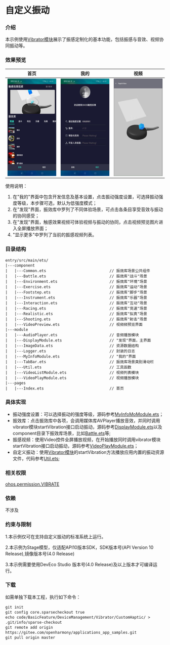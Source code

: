 # 自定义振动

### 介绍

本示例使用[Vibrator模块](https://gitee.com/openharmony/docs/blob/master/zh-cn/application-dev/reference/apis-sensor-service-kit/js-apis-vibrator.md)展示了振感定制化的基本功能，包括振感与音效、视频协同振动等。

### 效果预览
| 首页                                     | 我的                                    | 视频                                       |
|----------------------------------------|---------------------------------------|------------------------------------------|
| ![home](screenshots/devices/home.jpeg) | ![play1](screenshots/devices/my.jpeg) | ![play1](screenshots/devices/video.jpeg) |

使用说明：
1. 在"我的"界面中包含开发信息及基本设置，点击振动强度设置，可选择振动强度等级，本步骤可选，默认为低强度模式；
2. 在"发现"界面，振效库中罗列了不同体验场景，可点击各条目享受音效与振动的协同感受；
3. 在"发现"界面，触感效果视频可体验视频与振动的协同，点击视频预览图片进入全屏播放界面；
4. "显示更多"中罗列了当前的振感视频列表。

### 目录结构
```
entry/src/main/ets/
|---component
|   |---Common.ets                            // 振效库场景公共组件
|   |---Battle.ets                            // 振效库"战斗"场景
|   |---Environment.ets                       // 振效库"环境"场景
|   |---Exercise.ets                          // 振效库"运动"场景
|   |---Footstep.ets                          // 振效库"脚步"场景
|   |---Instrument.ets                        // 振效库"乐器"场景
|   |---Interaction.ets                       // 振效库"互动"场景
|   |---Racing.ets                            // 振效库"竞速"场景
|   |---Realistic.ets                         // 振效库"拟真"场景
|   |---Shooting.ets                          // 振效库"射击"场景
|   |---VideoPreview.ets                      // 视频频预览界面
|---module
|   |---AudioPlayer.ets                       // 音频播放模块
|   |---DisplayModule.ets                     // "发现"界面，主界面
|   |---ImageData.ets                         // 资源数据结构
|   |---Logger.ets                            // 封装的日志
|   |---MyInfoModule.ets                      // "我的"界面
|   |---TabBar.ets                            // 振效库场景类别滑动栏
|   |---Util.ets                              // 工具函数
|   |---VideoListModule.ets                   // 视频列表模块
|   |---VideoPlayModule.ets                   // 视频播放模块
|---pages                                  
|   |---Index.ets                             // 首页
```
### 具体实现
+ 振动强度设置：可以选择振动的强度等级，源码参考[MyInfoMoModule.ets](entry/src/main/ets/module/MyInfoModule.ets)；
+ 振效库：点击振效库中各项，会调用媒体库AVPlayer播放音效，并同时调用vibrator模块startVibration接口启动振动，源码参考[DisplayModule.ets](entry/src/main/ets/module/DisplayModule.ets)以及component目录下振效库场景，比如[Battle.ets](entry/src/main/ets/component/Battle.ets)等;
+ 振感视频：使用Video控件全屏播放视频，在开始播放同时调用vibrator模块startVibration接口启动振动，源码参考[VideoPlayModule.ets](entry/src/main/ets//module/VideoPlayModule.ets)；
+ 自定义振动：使用[Vibrator模块](https://gitee.com/openharmony/docs/blob/master/zh-cn/application-dev/reference/apis-sensor-service-kit/js-apis-vibrator.md)的startVibration方法播放应用内置的振动资源文件，代码参考[Util.ets](entry/src/main/ets/module/Util.ets);

### 相关权限

[ohos.permission.VIBRATE](https://gitee.com/openharmony/docs/blob/master/zh-cn/application-dev/security/AccessToken/permissions-for-all.md#ohospermissionvibrate)

### 依赖
不涉及

### 约束与限制

1.本示例仅可在支持自定义振动的标准系统上运行。

2.本示例为Stage模型，仅适配API10版本SDK，SDK版本号(API Version 10 Release),镜像版本号(4.0 Release)

3.本示例需要使用DevEco Studio 版本号(4.0 Release)及以上版本才可编译运行。

### 下载
如需单独下载本工程，执行如下命令：
```
git init
git config core.sparsecheckout true
echo code/BasicFeature/DeviceManagement/Vibrator/CustomHaptic/ > .git/info/sparse-checkout
git remote add origin https://gitee.com/openharmony/applications_app_samples.git
git pull origin master
```
